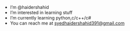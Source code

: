 - I’m @haidershahid
- I’m interested in learning stuff
- I’m currently learning python,c/c++/c#
- You can reach me at syedhaidershahid391@gmail.com

<!---
mathwhore/mathwhore is a ✨ special ✨ repository because its `README.md` (this file) appears on your GitHub profile.
You can click the Preview link to take a look at your changes.
--->
